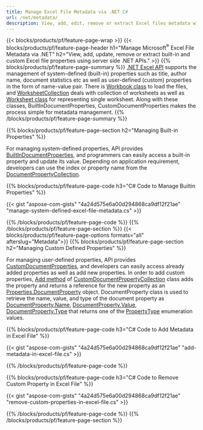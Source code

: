 ```yaml
---
title: Manage Excel File Metadata via .NET C#
url: /net/metadata/
description: View, add, edit, remove or extract Excel files metadata with just few lines of C# code
---
```


{{< blocks/products/pf/feature-page-wrap >}}
{{< blocks/products/pf/feature-page-header h1="Manage Microsoft<sup>&reg;</sup> Excel File Metadata via .NET" h2="View, add, update, remove or extract built-in and custom Excel file properties using server side .NET APIs." >}}
{{% blocks/products/pf/feature-page-summary %}}
[.NET Excel API](/cells/net/) supports the management of system-defined (built-in) properties such as title, author name, document statistics etc as well as user-defined (custom) properties in the form of name-value pair. There is [Workbook class](https://apireference.aspose.com/cells/net/aspose.cells/workbook) to load the files, and [WorksheetCollection](https://apireference.aspose.com/cells/net/aspose.cells/worksheetcollection) deals with collection of worksheets as well as [Worksheet class](https://apireference.aspose.com/cells/net/aspose.cells/worksheet) for representing single worksheet. Along with these classes, BuiltInDocumentProperties, CustomDocumentProperties makes the process simple for metadata management. 
{{% /blocks/products/pf/feature-page-summary  %}}

{{% blocks/products/pf/feature-page-section  h2="Managing Built-in Properties" %}}

For managing system-defined properties, API provides [BuiltInDocumentProperties](https://apireference.aspose.com/cells/net/aspose.cells/workbook/properties/builtindocumentproperties), and programmers can easily access a built-in property and update its value. Depending on application requirement, developers can use the index or property name from the [DocumentPropertyCollection](https://apireference.aspose.com/cells/net/aspose.cells.properties/documentpropertycollection). 

{{% blocks/products/pf/feature-page-code h3="C# Code to Manage Builtin Properties" %}}

{{< gist "aspose-com-gists" "4a24d575e6a00d294868ca9df12f21ae" "manage-system-defined-excel-file-metadata.cs" >}}

{{% /blocks/products/pf/feature-page-code  %}}
{{% /blocks/products/pf/feature-page-section %}}
{{< blocks/products/pf/feature-page-options formats="all" afterslug="Metadata">}}
{{% blocks/products/pf/feature-page-section  h2="Managing Custom Defined Properties" %}}

For managing user-defined properties, API provides [CustomDocumentProperties](https://apireference.aspose.com/cells/net/aspose.cells/workbook/properties/customdocumentproperties), and developers can easily access already added properties as well as add new properties. In order to add custom properties, [Add method](https://apireference.aspose.com/cells/net/aspose.cells.properties/customdocumentpropertycollection/methods/add/index) of [CustomDocumentPropertyCollection](https://apireference.aspose.com/cells/net/aspose.cells.properties/customdocumentpropertycollection) class adds the property and returns a reference for the new property as an [Properties.DocumentProperty](https://apireference.aspose.com/cells/net/aspose.cells.properties/documentproperty) object. DocumentProperty class is used to retrieve the name, value, and type of the document property as [DocumentProperty.Name](https://apireference.aspose.com/cells/net/aspose.cells.properties/documentproperty/properties/name), [DocumentProperty.Value](https://apireference.aspose.com/cells/net/aspose.cells.properties/documentproperty/properties/value),  [DocumentProperty.Type](https://apireference.aspose.com/cells/net/aspose.cells.properties/documentproperty/properties/type) that returns one of the [PropertyType](https://apireference.aspose.com/cells/net/aspose.cells.properties/propertytype) enumeration values. 
 
{{% blocks/products/pf/feature-page-code h3="C# Code to Add Metadata in Excel File" %}}

{{< gist "aspose-com-gists" "4a24d575e6a00d294868ca9df12f21ae" "add-metadata-in-excel-file.cs" >}}

{{% /blocks/products/pf/feature-page-code  %}}


{{% blocks/products/pf/feature-page-code h3="C# Code to Remove Custom Property in Excel File" %}}

{{< gist "aspose-com-gists" "4a24d575e6a00d294868ca9df12f21ae" "remove-custom-properties-in-excel-file.cs" >}}

{{% /blocks/products/pf/feature-page-code  %}}
{{% /blocks/products/pf/feature-page-section %}}
